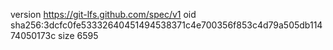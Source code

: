 version https://git-lfs.github.com/spec/v1
oid sha256:3dcfc0fe53332640451494538371c4e700356f853c4d79a505db11474050173c
size 6595
